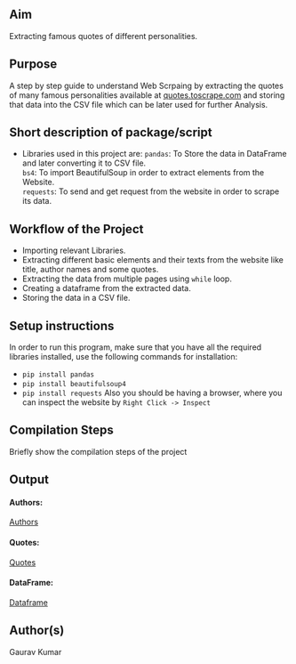 ## Aim

Extracting famous quotes of different personalities.

## Purpose

A step by step guide to understand Web Scrpaing by extracting the quotes of many famous personalities available at [quotes.toscrape.com](https://quotes.toscrape.com/) and storing that data into the CSV file which can be later used for further Analysis.

## Short description of package/script

- Libraries used in this project are:
    ```pandas```: To Store the data in DataFrame and later converting it to CSV file.<br>
    ```bs4```: To import BeautifulSoup in order to extract elements from the Website.<br>
    ```requests```: To send and get request from the website in order to scrape its data.


## Workflow of the Project

 - Importing relevant Libraries.
 - Extracting different basic elements and their texts from the website like title, author names and some quotes.
 - Extracting the data from multiple pages using ```while``` loop.
 - Creating a dataframe from the extracted data.
 - Storing the data in a CSV file.

## Setup instructions

In order to run this program, make sure that you have all the required libraries installed, use the following commands for installation:<br>
 - ```pip install pandas```<br>
 - ```pip install beautifulsoup4```
 - ```pip install requests```
Also you should be having a browser, where you can inspect the website by ```Right Click -> Inspect```


## Compilation Steps

Briefly show the compilation steps of the project


## Output

#### Authors:
[Authors](Images/Authors.png)

#### Quotes:
[Quotes](Images/Quotes.png)

#### DataFrame:
[Dataframe](Images/DataFrame.png)

## Author(s)

Gaurav Kumar
